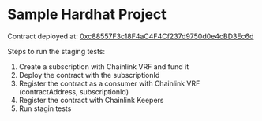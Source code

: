 # Sample Hardhat Project

Contract deployed at: [0xc88557F3c18F4aC4F4Cf237d9750d0e4cBD3Ec6d](https://goerli.etherscan.io/address/0xc88557F3c18F4aC4F4Cf237d9750d0e4cBD3Ec6d)

Steps to run the staging tests:

1. Create a subscription with Chainlink VRF and fund it
2. Deploy the contract with the subscriptionId
3. Register the contract as a consumer with Chainlink VRF (contractAddress, subscriptionId)
4. Register the contract with Chainlink Keepers
5. Run stagin tests
